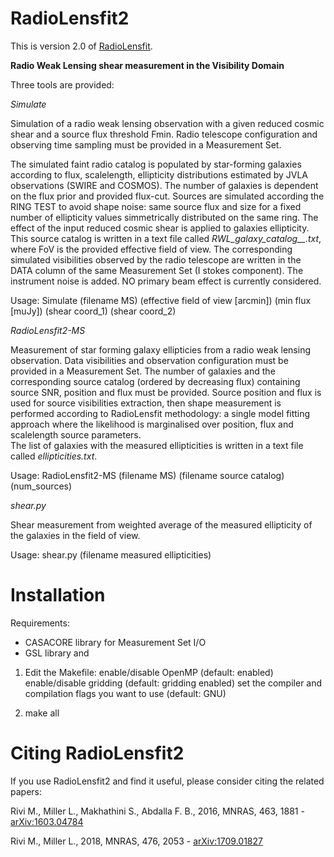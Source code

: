 # RadioLensfit2


This is version 2.0 of [RadioLensfit](https://github.com/marziarivi/RadioLensfit).

**Radio Weak Lensing shear measurement in the Visibility Domain**

Three tools are provided:

*Simulate*

Simulation of a radio weak lensing observation with a given reduced cosmic shear and a source flux threshold Fmin.
Radio telescope configuration and observing time sampling must be provided in a Measurement Set.

The simulated faint radio catalog is populated by star-forming galaxies according to flux, scalelength, ellipticity distributions estimated by JVLA observations (SWIRE and COSMOS). The number of galaxies is dependent on the flux prior and provided flux-cut.
Sources are simulated according the RING TEST to avoid shape noise: same source flux and size for a fixed number of ellipticity values simmetrically distributed on the same ring. The effect of the input reduced cosmic shear is applied to galaxies ellipticity.
This source catalog is written in a text file called *RWL_galaxy_catalog_<FoV>_<Fmin>.txt*, where FoV is the provided effective field of view. 
The corresponding simulated visibilities observed by the radio telescope are written in the DATA column of the same Measurement Set (I stokes component). The instrument noise is added. NO primary beam effect is currently considered.
  
Usage: Simulate (filename MS) (effective field of view [arcmin]) (min flux [muJy]) (shear coord_1) (shear coord_2)
 
*RadioLensfit2-MS*

Measurement of star forming galaxy ellipticies from a radio weak lensing observation.
Data visibilities and observation configuration must be provided in a Measurement Set. 
The number of galaxies and the corresponding source catalog (ordered by decreasing flux) containing source SNR, position and flux must be provided. Source position and flux is used for source visibilities extraction, then shape measurement is performed according to RadioLensfit methodology: a single model fitting approach where the likelihood is marginalised over position, flux and scalelength source parameters.  
The list of galaxies with the measured ellipticities is written in a text file called *ellipticities.txt*.

Usage: RadioLensfit2-MS (filename MS) (filename source catalog) (num_sources)
 
*shear.py* 

Shear measurement from weighted average of the measured ellipticity of the galaxies in the field of view.

Usage: shear.py (filename measured ellipticities)

# Installation

Requirements:
- CASACORE library for Measurement Set I/O
- GSL library and 

1. Edit the Makefile:
enable/disable OpenMP (default: enabled)
enable/disable gridding (default: gridding enabled)
set the compiler and compilation flags you want to use (default: GNU)

2. make all

# Citing RadioLensfit2

If you use RadioLensfit2 and find it useful, please consider citing the related papers:

Rivi M., Miller L., Makhathini S., Abdalla F. B., 2016, MNRAS, 463, 1881 - [arXiv:1603.04784](https://arxiv.org/abs/1603.04784)

Rivi M., Miller L., 2018, MNRAS, 476, 2053 - [arXiv:1709.01827](https://arxiv.org/abs/1709.01827)
